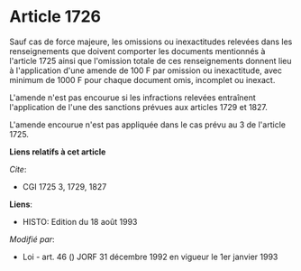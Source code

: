 # Article 1726

Sauf cas de force majeure, les omissions ou inexactitudes relevées dans les renseignements que doivent comporter les
documents mentionnés à l'article 1725 ainsi que l'omission totale de ces renseignements donnent lieu à l'application d'une
amende de 100 F par omission ou inexactitude, avec minimum de 1000 F pour chaque document omis, incomplet ou inexact.

L'amende n'est pas encourue si les infractions relevées entraînent l'application de l'une des sanctions prévues aux articles
1729 et 1827.

L'amende encourue n'est pas appliquée dans le cas prévu au 3 de l'article 1725.

**Liens relatifs à cet article**

_Cite_:

  - CGI 1725 3, 1729, 1827

**Liens**:

  - HISTO: Edition du 18 août 1993

_Modifié par_:

  - Loi - art. 46 () JORF 31 décembre 1992 en vigueur le 1er janvier 1993
